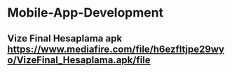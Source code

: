 # Mobile-App-Development

## Vize Final Hesaplama apk https://www.mediafire.com/file/h6ezfltjpe29wyo/VizeFinal_Hesaplama.apk/file
